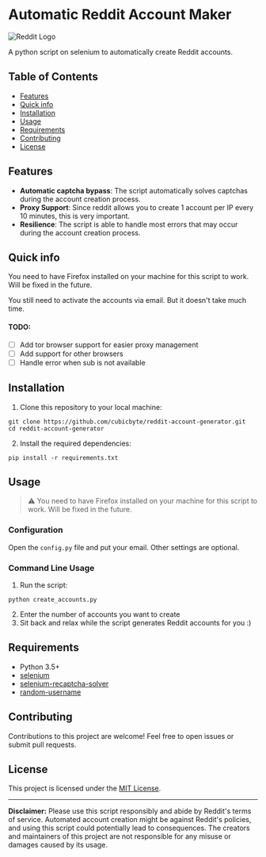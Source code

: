 # Automatic Reddit Account Maker

![Reddit Logo](https://www.redditstatic.com/about/assets/reddit-logo.png)

A python script on selenium to automatically create Reddit accounts.

## Table of Contents

- [Features](#features)
- [Quick info](#quick-info)
- [Installation](#installation)
- [Usage](#usage)
- [Requirements](#requirements)
- [Contributing](#contributing)
- [License](#license)

## Features
- **Automatic captcha bypass**: The script automatically solves captchas during the account creation process.
- **Proxy Support**: Since reddit allows you to create 1 account per IP every 10 minutes, this is very important.
- **Resilience**: The script is able to handle most errors that may occur during the account creation process.

## Quick info

You need to have Firefox installed on your machine for this script to work. Will be fixed in the future.

You still need to activate the accounts via email. But it doesn't take much time.

#### TODO:
- [ ] Add tor browser support for easier proxy management
- [ ] Add support for other browsers
- [ ] Handle error when sub is not available

## Installation

1. Clone this repository to your local machine:

```shell
git clone https://github.com/cubicbyte/reddit-account-generator.git
cd reddit-account-generator
```

2. Install the required dependencies:

```shell
pip install -r requirements.txt
```

## Usage

> :warning: You need to have Firefox installed on your machine for this script to work.
> Will be fixed in the future.

### Configuration

Open the `config.py` file and put your email. Other settings are optional.

### Command Line Usage

1. Run the script:

```shell
python create_accounts.py
```

2. Enter the number of accounts you want to create
3. Sit back and relax while the script generates Reddit accounts for you :)

## Requirements

- Python 3.5+
- [selenium](https://pypi.org/project/selenium/)
- [selenium-recaptcha-solver](https://pypi.org/project/selenium-recaptcha-solver/)
- [random-username](https://pypi.org/project/random-username/)

## Contributing

Contributions to this project are welcome! Feel free to open issues or submit pull requests.

## License

This project is licensed under the [MIT License](LICENSE).

---

**Disclaimer:** Please use this script responsibly and abide by Reddit's terms of service. Automated account creation might be against Reddit's policies, and using this script could potentially lead to consequences. The creators and maintainers of this project are not responsible for any misuse or damages caused by its usage.
